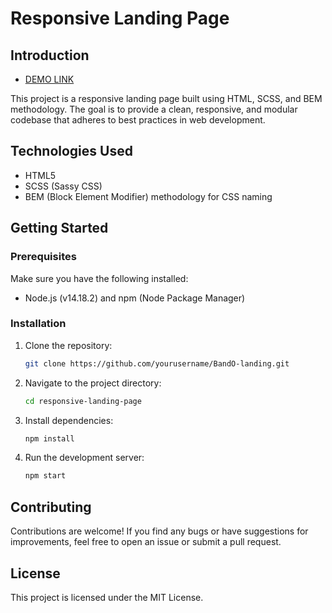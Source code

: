 # Responsive Landing Page

## Introduction

- [DEMO LINK](https://anastasia1383.github.io/BandO-landing/)

This project is a responsive landing page built using HTML, SCSS, and BEM methodology. The goal is to provide a clean, responsive, and modular codebase that adheres to best practices in web development.

## Technologies Used

- HTML5
- SCSS (Sassy CSS)
- BEM (Block Element Modifier) methodology for CSS naming

## Getting Started

### Prerequisites

Make sure you have the following installed:

- Node.js (v14.18.2) and npm (Node Package Manager)

### Installation

1. Clone the repository:

   ```sh
   git clone https://github.com/yourusername/BandO-landing.git

   ```

2. Navigate to the project directory:

   ```sh
   cd responsive-landing-page

   ```

3. Install dependencies:

   ```sh
   npm install

   ```

4. Run the development server:
   ```sh
   npm start
   ```

## Contributing

Contributions are welcome! If you find any bugs or have suggestions for improvements, feel free to open an issue or submit a pull request.

## License

This project is licensed under the MIT License.
